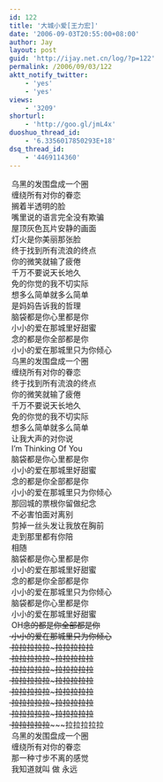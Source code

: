 ```yaml
---
id: 122
title: '大城小爱[王力宏]'
date: '2006-09-03T20:55:00+08:00'
author: Jay
layout: post
guid: 'http://ijay.net.cn/log/?p=122'
permalink: /2006/09/03/122
aktt_notify_twitter:
    - 'yes'
    - 'yes'
views:
    - '3209'
shorturl:
    - 'http://goo.gl/jmL4x'
duoshuo_thread_id:
    - '6.3356017850293E+18'
dsq_thread_id:
    - '4469114360'
---
```


 乌黑的发围盘成一个圈<br /> 缠绕所有对你的眷恋<br /> 搁着半透明的脸<br /> 嘴里说的语言完全没有欺骗<br /> 屋顶灰色瓦片安静的画面<br /> 灯火是你美丽那张脸<br /> 终于找到所有流浪的终点<br /> 你的微笑就输了疲倦<br /> 千万不要说天长地久<br /> 免的你觉的我不切实际<br /> 想多么简单就多么简单<br /> 是妈妈告诉我的哲理<br /> 脑袋都是你心里都是你<br /> 小小的爱在那城里好甜蜜<br /> 念的都是你全部都是你<br /> 小小的爱在那城里只为你倾心<br /> 乌黑的发围盘成一个圈<br /> 缠绕所有对你的眷恋<br /> 终于找到所有流浪的终点<br /> 你的微笑就输了疲倦<br /> 千万不要说天长地久<br /> 免的你觉的我不切实际<br /> 想多么简单就多么简单<br /> 让我大声的对你说<br /> I’m Thinking Of You<br /> 脑袋都是你心里都是你<br /> 小小的爱在那城里好甜蜜<br /> 念的都是你全部都是你<br /> 小小的爱在那城里只为你倾心<br /> 那回城的票根你留做纪念<br /> 不必害怕面对离别<br /> 剪掉一丝头发让我放在胸前<br /> 走到那里都有你陪<br /> 相随<br /> 脑袋都是你心里都是你<br /> 小小的爱在那城里好甜蜜<br /> 念的都是你全部都是你<br /> 小小的爱在那城里只为你倾心<br /> 脑袋都是你心里都是你<br /> 小小的爱在那城里好甜蜜<br /> OH~~念的都是你全部都是你<br /> 小小的爱在那城里只为你倾心<br /> 拉拉拉拉拉~~~~~拉拉拉拉拉<br /> 拉拉拉拉拉~~~~~拉拉拉拉拉<br /> 拉拉拉拉拉~~~~~拉拉拉拉拉<br /> 拉拉拉拉拉~~~~~拉拉拉拉拉<br /> 拉拉拉拉拉~~~~~拉拉拉拉拉<br /> 拉拉拉拉拉~~~~~拉拉拉拉拉<br /> 拉拉拉拉拉~~~~~拉拉拉拉拉<br /> 拉拉拉拉拉~~~~~拉拉拉拉拉<br /> 乌黑的发围盘成一个圈<br /> 缠绕所有对你的眷恋<br /> 那一种寸步不离的感觉<br /> 我知道就叫 做 永远<br />